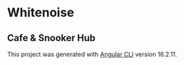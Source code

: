 # Whitenoise

## Cafe & Snooker Hub

This project was generated with [Angular CLI](https://github.com/angular/angular-cli) version 16.2.11.
